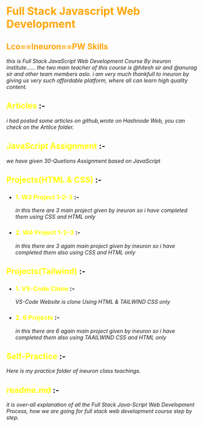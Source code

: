  # <span style="color: orange;">**Full Stack Javascript Web Development**</span>

 ## <span style="color: orange;">**Lco==Ineuron==PW Skills**</span>

_this is Full Stack JavaScript Web Development Course By ineuron institute...... the two main teacher of this course is @hitesh sir and @anurag sir and other team members aslo.
i am very much thankfull to ineuron by giving us very such affordable platform, where all can learn high quality content._

## <span style="color:yellow">**Articles**</span> :- 
_i had posted some articles on github,wrote on Hashnode Web, you can check on the Artilce folder._

## <span style="color:yellow">**JavaScript Assignment**</span> :-
  _we have given 30-Quetions Assignment based on JavaScript_

## <span style="color:yellow">**Projects(HTML & CSS)**</span> :- 
- ### <span style="color:yellow">**1. W3 Project 1-2-3**</span> :-
  _in this there are 3 main project given by ineuron so i have completed them using CSS and HTML only_

- ### <span style="color:yellow">**2. W4 Project 1-2-3**</span> :-
  _in this there are 3 again main project given by ineuron so i have completed them also using CSS and HTML only_
  
## <span style="color:yellow">**Projects(Tailwind)**</span> :-
- ### <span style="color:yellow">**1. VS-Code Clone**</span> :-
  _VS-Code Website is clone Using HTML & TAILWIND CSS only_
  
- ### <span style="color:yellow">**2. 6 Projects**</span> :-
  _in this there are 6 again main project given by ineuron so i have completed them also using TAAILWIND CSS and HTML only_

## <span style="color:yellow">**Self-Practice**</span> :-
_Here is my practice folder of ineuron class teachings._

## <span style="color:yellow">**readme.md**</span> :-
_it is over-all explanation of all the Full Stack Java-Script Web Development Process, how we are going for full stack web development course step by step._

